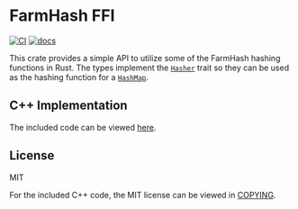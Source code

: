 # FarmHash FFI
[![CI](https://github.com/gsquire/farmhash-ffi/workflows/CI/badge.svg)](https://github.com/gsquire/farmhash-ffi/actions)
[![docs](https://docs.rs/farmhash-ffi/badge.svg)](https://docs.rs/farmhash-ffi)

This crate provides a simple API to utilize some of the FarmHash hashing functions in
Rust. The types implement the
[`Hasher`](https://doc.rust-lang.org/stable/std/hash/trait.Hasher.html) trait so they can be used
as the hashing function for a
[`HashMap`](https://doc.rust-lang.org/stable/std/collections/struct.HashMap.html).

## C++ Implementation
The included code can be viewed [here](https://github.com/google/farmhash).

## License
MIT

For the included C++ code, the MIT license can be viewed in [COPYING](include/COPYING).
